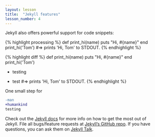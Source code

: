 ```yaml
---
layout: lesson
title:  "Jekyll features"
lesson_number: 4
---
```


Jekyll also offers powerful support for code snippets:

{% highlight processing %}
def print_hi(name)
  puts "Hi, #{name}"
end
print_hi('Tom')
#=> prints 'Hi, Tom' to STDOUT.
{% endhighlight %}

{% highlight diff %}
def print_hi(name)
  puts "Hi, #{name}"
end
print_hi('Tom')
+ testing
- test
#=> prints 'Hi, Tom' to STDOUT.
{% endhighlight %}

One small step for
```diff
-man
+humankind
testing
```

Check out the [Jekyll docs][jekyll-docs] for more info on how to get the most out of Jekyll. File all bugs/feature requests at [Jekyll’s GitHub repo][jekyll-gh]. If you have questions, you can ask them on [Jekyll Talk][jekyll-talk].

[jekyll-docs]: https://jekyllrb.com/docs/home
[jekyll-gh]:   https://github.com/jekyll/jekyll
[jekyll-talk]: https://talk.jekyllrb.com/
